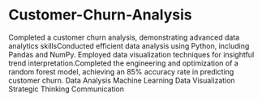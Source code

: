 # Customer-Churn-Analysis
Completed a customer churn analysis, demonstrating advanced data analytics skillsConducted efficient data analysis using Python, including Pandas and NumPy. Employed data visualization techniques for insightful trend interpretation.Completed the engineering and optimization of a random forest model, achieving an 85% accuracy rate in predicting customer churn.
Data Analysis
Machine Learning
Data Visualization
Strategic Thinking
Communication
